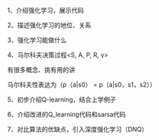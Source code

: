 1、介绍强化学习，展示代码

2、描述强化学习的地位、关系

3、强化学习能做什么

4、马尔科夫决策过程<S, A, P, R, γ>

有很多概念、挑有用的讲

马尔科夫性表达为（p（a|s0） = p（a|s0，s1，s2））

5、初步介绍Q-learning，结合上学例子

6、介绍改进的Q_learning代码和sarsa代码

7、对比算法的优缺点，引入深度强化学习（DNQ）

